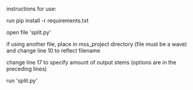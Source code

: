 instructions for use:


run pip install -r requirements.txt

open file 'split.py'

if using another file, place in mss_project directory (file must be a wave) and change line 10 to reflect filename

change line 17 to specify amount of output stems (options are in the preceding lines)

run 'split.py'

